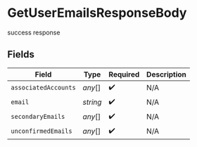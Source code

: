 # GetUserEmailsResponseBody

success response


## Fields

| Field                | Type                 | Required             | Description          |
| -------------------- | -------------------- | -------------------- | -------------------- |
| `associatedAccounts` | *any*[]              | :heavy_check_mark:   | N/A                  |
| `email`              | *string*             | :heavy_check_mark:   | N/A                  |
| `secondaryEmails`    | *any*[]              | :heavy_check_mark:   | N/A                  |
| `unconfirmedEmails`  | *any*[]              | :heavy_check_mark:   | N/A                  |